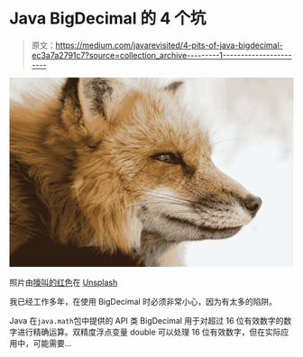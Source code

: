 # Java BigDecimal 的 4 个坑

> 原文：<https://medium.com/javarevisited/4-pits-of-java-bigdecimal-ec3a7a2791c7?source=collection_archive---------1----------------------->

![](img/eb2ab59a51c6bc4351a02d37510af5f3.png)

照片由[嚎叫的红色](https://unsplash.com/@howlingred70?utm_source=medium&utm_medium=referral)在 [Unsplash](https://unsplash.com?utm_source=medium&utm_medium=referral)

我已经工作多年，在使用 BigDecimal 时必须非常小心，因为有太多的陷阱。

Java 在`java.math`包中提供的 API 类 BigDecimal 用于对超过 16 位有效数字的数字进行精确运算。双精度浮点变量 double 可以处理 16 位有效数字，但在实际应用中，可能需要…